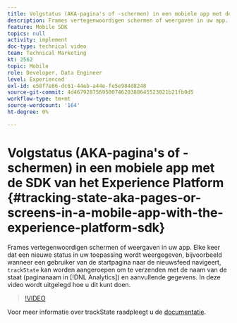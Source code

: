 ```yaml
---
title: Volgstatus (AKA-pagina's of -schermen) in een mobiele app met de SDK van het Experience Platform
description: Frames vertegenwoordigen schermen of weergaven in uw app. Telkens wanneer een nieuwe staat in uw toepassing wordt getoond, bijvoorbeeld, wanneer een gebruiker van de homepage aan het nieuwsvoer navigeert, kan "trackState"worden geroepen om in de Naam van de Staat (de Naam van de Pagina in Analytics), evenals extra gegevens te verzenden. In deze video wordt uitgelegd hoe u dit kunt doen.
feature: Mobile SDK
topics: null
activity: implement
doc-type: technical video
team: Technical Marketing
kt: 2562
topic: Mobile
role: Developer, Data Engineer
level: Experienced
exl-id: e58f7e86-dc61-44eb-a44e-fe5e984d8248
source-git-commit: 4d467928756950074620388645523021b21fb0d5
workflow-type: tm+mt
source-wordcount: '164'
ht-degree: 0%

---
```


# Volgstatus (AKA-pagina&#39;s of -schermen) in een mobiele app met de SDK van het Experience Platform {#tracking-state-aka-pages-or-screens-in-a-mobile-app-with-the-experience-platform-sdk}

Frames vertegenwoordigen schermen of weergaven in uw app. Elke keer dat een nieuwe status in uw toepassing wordt weergegeven, bijvoorbeeld wanneer een gebruiker van de startpagina naar de nieuwsfeed navigeert, `trackState` kan worden aangeroepen om te verzenden met de naam van de staat (paginanaam in [!DNL Analytics]) en aanvullende gegevens. In deze video wordt uitgelegd hoe u dit kunt doen.

>[!VIDEO](https://video.tv.adobe.com/v/26260/?quality=12&learn=on)

Voor meer informatie over trackState raadpleegt u de [documentatie](https://developer.adobe.com/client-sdks/documentation/getting-started/track-events/#track-app-states-and-screens-for-adobe-analytics).
